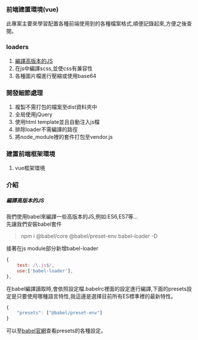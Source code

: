 ### 前端建置環境(vue)

此專案主要來學習配置各種前端使用到的各種檔案格式,順便記錄起來,方便之後查閱。

### loaders

1. [編譯高版本的JS](####編譯高版本的JS)
2. 在js中編譯scss,並使css有兼容性
3. 各種圖片檔進行壓縮或使用base64

### 開發細節處理

1. 複製不需打包的檔案至dist資料夾中
2. 全局使用jQuery
3. 使用html template並且自動注入js檔
4. 排除loader不需編譯的路徑
5. 將node_module裡的套件打包至vendor.js

### 建置前端框架環境

1. vue框架環境


### 介紹

##### 編譯高版本的JS

我們使用babel來編譯一些高版本的JS,例如:ES6,ES7等...  
先讓我們安裝babel套件

> npm i @babel/core @babel/preset-env babel-loader -D

接著在js module部分新增babel-loader
```js
{
    test: /\.js$/,
    use:['babel-loader'],
},
```

在babel編譯讀取時,會依照設定檔.babelrc裡面的設定進行編譯,下面的presets設定是只要使用哪種語言特性,我這邊是選擇目前所有ES標準裡的最新特性。

```js
{
    "presets": ["@babel/preset-env"]
}
```

可以至[babel官網](https://babeljs.io/docs/en/presets)查看presets的各種設定。

